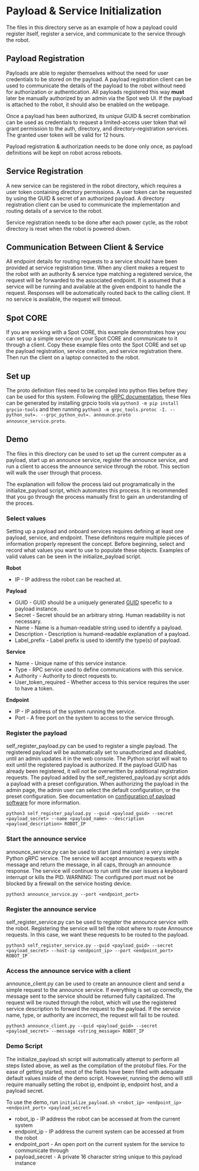 <!--
Copyright (c) 2020 Boston Dynamics, Inc.  All rights reserved.

Downloading, reproducing, distributing or otherwise using the SDK Software
is subject to the terms and conditions of the Boston Dynamics Software
Development Kit License (20191101-BDSDK-SL).
-->

# Payload & Service Initialization
The files in this directory serve as an example of how a payload could register itself, register a service, and communicate to the service through the robot.

## Payload Registration
Payloads are able to register themselves without the need for user credentials to be stored on the payload. A payload registration client can be used to communicate the details of the payload to the robot without need for authorization or authentication. All payloads registered this way __must__ later be manually authorized by an admin via the Spot web UI. If the payload is attached to the robot, it should also be enabled on the webpage.

Once a payload has been authorized, its _unique_ GUID & secret combination can be used as credentials to request a limited-access user token that wil grant permission to the auth, directory, and directory-registration services. The granted user token will be valid for 12 hours.

Payload registration & authorization needs to be done only once, as payload definitions will be kept on robot across reboots.

## Service Registration
A new service can be registered in the robot directory, which requires a user token containing directory permissions. A user token can be requested by using the GUID & secret of an authorized payload. A directory registration client can be used to communicate the implementation and routing details of a service to the robot.

Service registration needs to be done after each power cycle, as the robot directory is reset when the robot is powered down.

## Communication Between Client & Service
All endpoint details for routing requests to a service should have been provided at service registration time. When any client makes a request to the robot with an authority & service type matching a registered service, the request will be forwarded to the associated endpoint. It is assumed that a service will be running and available at the given endpoint to handle the request. Responses will be automatically routed back to the calling client. If no service is available, the request will timeout.

## Spot CORE
If you are working with a Spot CORE, this example demonstrates how you can set up a simple service on your Spot CORE and communicate to it through a client. Copy these example files onto the Spot CORE and set up the payload registration, service creation, and service registration there. Then run the client on a laptop connected to the robot.

## Set up
The proto definition files need to be compiled into python files before they can be used for this system. Following the [gRPC documentation](https://www.grpc.io/docs/tutorials/basic/python/), these files can be generated by installing grpcio tools via `python3 -m pip install grpcio-tools` and then running `python3 -m grpc_tools.protoc -I. --python_out=. --grpc_python_out=. announce.proto announce_service.proto`.

## Demo
The files in this directory can be used to set up the current computer as a payload, start up an announce service, register the announce service, and run a client to access the announce service through the robot. This section will walk the user through that process.

The explanation will follow the process laid out programatically in the initialize_payload script, which automates this process. It is recommended that you go through the process manually first to gain an understanding of the proces.

### Select values
Setting up a payload and onboard services requires defining at least one payload, service, and endpoint. These definitons require multiple pieces of information properly represent the concept. Before beginning, select and record what values you want to use to populate these objects. Examples of valid values can be seen in the initialize_payload script.

**Robot**
- IP - IP address the robot can be reached at.

**Payload**
- GUID - GUID should be a uniquely generated [GUID](https://www.guidgenerator.com/) specefic to a payload instance.
- Secret - Secret should be an arbitrary string. Human readability is not necessary.
- Name - Name is a human-readable string used to identify a payload.
- Description - Description is humand-readable explanation of a payload.
- Label_prefix - Label prefix is used to identify the type(s) of payload.

**Service**
- Name - Unique name of this service instance.
- Type - RPC service used to define communications with this service.
- Authority - Authority to direct requests to.
- User_token_required - Whether access to this service requires the user to have a token.

**Endpoint**
- IP - IP address of the system running the service.
- Port - A free port on the system to access to the service through.

### Register the payload
self_register_payload.py can be used to register a single payload. The registered payload will be automatically set to unauthorized and disabled, until an admin updates it in the web console. The Python script will wait to exit until the registered payload is authorized. If the payload GUID has already been registered, it will *not* be overwritten by additional registration requests. The payload added by the self_registered_payload.py script adds a payload with a preset configuration. When authorizing the payload in the admin page, the admin user can select the default configuration, or the preset configuration. See documentation on [configuration of payload software](../../../docs/payload/configuring_payload_software.md) for more information.
```
python3 self_register_payload.py --guid <payload_guid> --secret <payload_secret> --name <payload_name> --description <payload_description> ROBOT_IP
```

### Start the announce service
announce_service.py can be used to start (and maintain) a very simple Python gRPC service. The service will accept announce requests with a message and return the message, in all caps, through an announce response. The service will continue to run until the user issues a keyboard interrupt or kills the PID.
WARNING: The configured port must not be blocked by a firewall on the service hosting device.
```
python3 announce_service.py --port <endpoint_port>
```

### Register the announce service
self_register_service.py can be used to register the announce service with the robot. Registering the service will tell the robot where to route Announce requests. In this case, we want these requests to be routed to the payload.
```
python3 self_register_service.py --guid <payload_guid> --secret <payload_secret> --host-ip <endpoint_ip> --port <endpoint_port> ROBOT_IP
```

### Access the announce service with a client
announce_client.py can be used to create an announce client and send a simple request to the announce service. If everything is set up correctly, the message sent to the service should be returned fully capitalized. The request will be routed through the robot, which will use the registered service description to forward the request to the payload. If the service name, type, or authority are incorrect, the request will fail to be routed.
```
python3 announce_client.py --guid <payload_guid> --secret <payload_secret> --message <string_message> ROBOT_IP
```

### Demo Script
The initialize_payload.sh script will automatically attempt to perform all steps listed above, as well as the compilation of the protobuf files. For the ease of getting started, most of the fields have been filled with adequate default values inside of the demo script. However, running the demo will still require manually setting the robot ip, endpoint ip, endpoint host, and a payload secret.

To use the demo, run `initialize_payload.sh <robot_ip> <endpoint_ip> <endpoint_port> <payload_secret>`

- robot_ip - IP address the robot can be accessed at from the current system
- endpoint_ip - IP address the current system can be accessed at from the robot
- endpoint_port - An open port on the current system for the service to communicate through
- payload_secret - A private 16 character string unique to this payload instance
